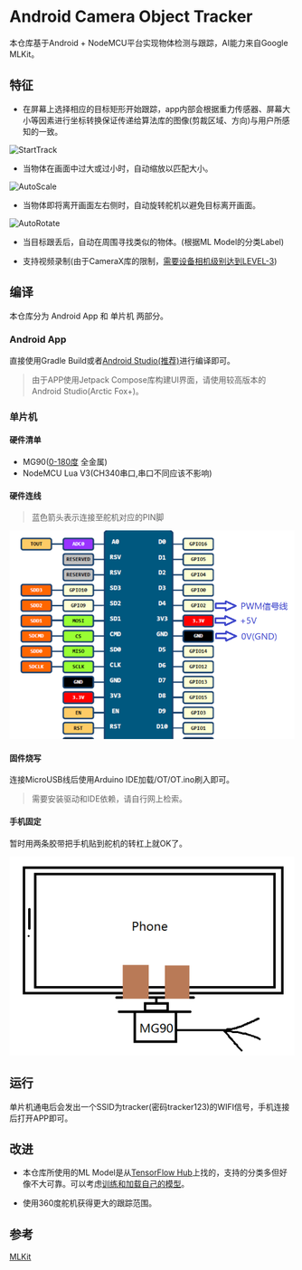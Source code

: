 # Android Camera Object Tracker

本仓库基于Android + NodeMCU平台实现物体检测与跟踪，AI能力来自Google MLKit。

## 特征

* 在屏幕上选择相应的目标矩形开始跟踪，app内部会根据重力传感器、屏幕大小等因素进行坐标转换保证传递给算法库的图像(剪裁区域、方向)与用户所感知的一致。

![StartTrack](gif/StartTrack.gif)

* 当物体在画面中过大或过小时，自动缩放以匹配大小。

![AutoScale](gif/AutoScale.gif)

* 当物体即将离开画面左右侧时，自动旋转舵机以避免目标离开画面。

![AutoRotate](gif/AutoRotate.gif)

* 当目标跟丢后，自动在周围寻找类似的物体。(根据ML Model的分类Label)

* 支持视频录制(由于CameraX库的限制，<u>需要设备相机级别达到LEVEL-3</u>)

## 编译

本仓库分为 Android App 和 单片机 两部分。

### Android App

直接使用Gradle Build或者<u>Android Studio(推荐)</u>进行编译即可。

>由于APP使用Jetpack Compose库构建UI界面，请使用较高版本的Android Studio(Arctic Fox+)。

### 单片机

#### 硬件清单

* MG90(<u>0-180度</u> 全金属)
* NodeMCU Lua V3(CH340串口,串口不同应该不影响)

#### 硬件连线

>蓝色箭头表示连接至舵机对应的PIN脚

![Link](gif/Link.png)

#### 固件烧写

连接MicroUSB线后使用Arduino IDE加载/OT/OT.ino刷入即可。

>需要安装驱动和IDE依赖，请自行网上检索。

#### 手机固定

暂时用两条胶带把手机贴到舵机的转杠上就OK了。

![Attach](gif/Attach.png)

## 运行

单片机通电后会发出一个SSID为tracker(密码tracker123)的WIFI信号，手机连接后打开APP即可。

## 改进

* 本仓库所使用的ML Model是从[TensorFlow Hub](https://tfhub.dev/)上找的，支持的分类多但好像不大可靠。可以考虑[训练和加载自己的模型](https://developers.google.cn/ml-kit/custom-models)。

* 使用360度舵机获得更大的跟踪范围。

## 参考

[MLKit](https://developers.google.cn/ml-kit/vision/object-detection/custom-models/android)